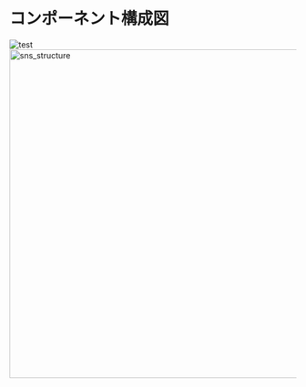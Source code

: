 # コンポーネント構成図
![test](https://github.com/Rei1449/sns/blob/doc-resources/sns_structure.png)
<img width="576" alt="sns_structure" src="https://github.com/Rei1449/sns/assets/162283175/20a15054-6b20-4c91-b583-77bec1482840">

